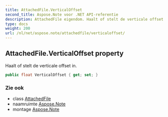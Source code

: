 ```yaml
---
title: AttachedFile.VerticalOffset
second_title: Aspose.Note voor .NET API-referentie
description: AttachedFile eigendom. Haalt of stelt de verticale offset in.
type: docs
weight: 200
url: /nl/net/aspose.note/attachedfile/verticaloffset/
---
```

## AttachedFile.VerticalOffset property

Haalt of stelt de verticale offset in.

```csharp
public float VerticalOffset { get; set; }
```

### Zie ook

* class [AttachedFile](../)
* naamruimte [Aspose.Note](../../attachedfile/)
* montage [Aspose.Note](../../../)


